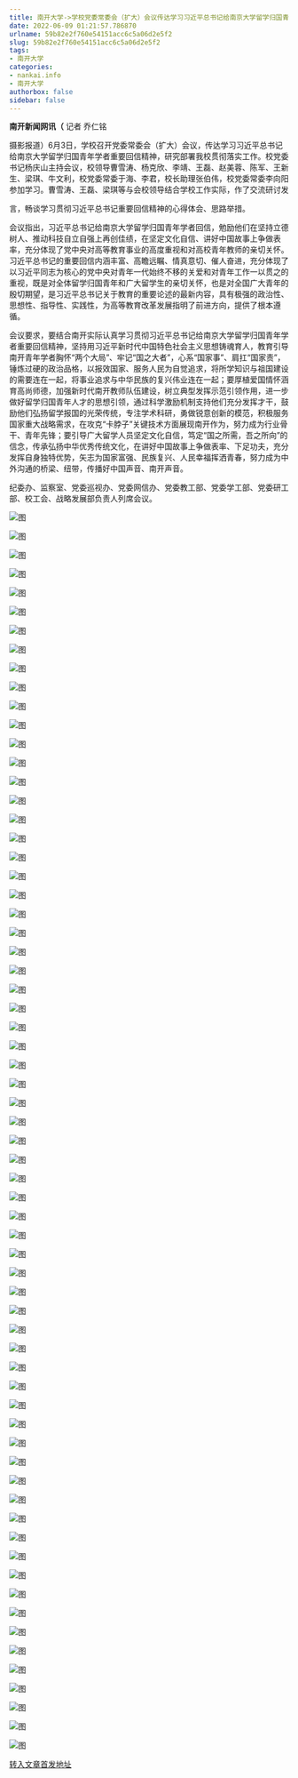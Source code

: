 ```yaml
---
title: 南开大学->学校党委常委会（扩大）会议传达学习习近平总书记给南京大学留学归国青年学者重要回信精神 | nankai.info
date: 2022-06-09 01:21:57.786870
urlname: 59b82e2f760e54151acc6c5a06d2e5f2
slug: 59b82e2f760e54151acc6c5a06d2e5f2
tags: 
- 南开大学
categories:
- nankai.info
- 南开大学
authorbox: false
sidebar: false
---
```

**南开新闻网讯（** 记者 乔仁铭

摄影报道）6月3日，学校召开党委常委会（扩大）会议，传达学习习近平总书记给南京大学留学归国青年学者重要回信精神，研究部署我校贯彻落实工作。校党委书记杨庆山主持会议，校领导曹雪涛、杨克欣、李靖、王磊、赵美蓉、陈军、王新生、梁琪、牛文利，校党委常委于海、李君，校长助理张伯伟，校党委常委李向阳参加学习。曹雪涛、王磊、梁琪等与会校领导结合学校工作实际，作了交流研讨发
<!--more-->
言，畅谈学习贯彻习近平总书记重要回信精神的心得体会、思路举措。

会议指出，习近平总书记给南京大学留学归国青年学者回信，勉励他们在坚持立德树人、推动科技自立自强上再创佳绩，在坚定文化自信、讲好中国故事上争做表率，充分体现了党中央对高等教育事业的高度重视和对高校青年教师的亲切关怀。习近平总书记的重要回信内涵丰富、高瞻远瞩、情真意切、催人奋进，充分体现了以习近平同志为核心的党中央对青年一代始终不移的关爱和对青年工作一以贯之的重视，既是对全体留学归国青年和广大留学生的亲切关怀，也是对全国广大青年的殷切期望，是习近平总书记关于教育的重要论述的最新内容，具有极强的政治性、思想性、指导性、实践性，为高等教育改革发展指明了前进方向，提供了根本遵循。

会议要求，要结合南开实际认真学习贯彻习近平总书记给南京大学留学归国青年学者重要回信精神，坚持用习近平新时代中国特色社会主义思想铸魂育人，教育引导南开青年学者胸怀“两个大局”、牢记“国之大者”，心系“国家事”、肩扛“国家责”，锤炼过硬的政治品格，以报效国家、服务人民为自觉追求，将所学知识与祖国建设的需要连在一起，将事业追求与中华民族的复兴伟业连在一起；要厚植爱国情怀涵育高尚师德，加强新时代南开教师队伍建设，树立典型发挥示范引领作用，进一步做好留学归国青年人才的思想引领，通过科学激励机制支持他们充分发挥才干，鼓励他们弘扬留学报国的光荣传统，专注学术科研，勇做锐意创新的模范，积极服务国家重大战略需求，在攻克“卡脖子”关键技术方面展现南开作为，努力成为行业骨干、青年先锋；要引导广大留学人员坚定文化自信，笃定“国之所需，吾之所向”的信念，传承弘扬中华优秀传统文化，在讲好中国故事上争做表率、下足功夫，充分发挥自身独特优势，矢志为国家富强、民族复兴、人民幸福挥洒青春，努力成为中外沟通的桥梁、纽带，传播好中国声音、南开声音。

纪委办、监察室、党委巡视办、党委网信办、党委教工部、党委学工部、党委研工部、校工会、战略发展部负责人列席会议。

![图](http://news.nankai.edu.cn/ywsd/system/2022/06/03/g)

![图](http://news.nankai.edu.cn/ywsd/system/2022/06/03/p)

![图](http://news.nankai.edu.cn/ywsd/system/2022/06/03/j)

![图](http://news.nankai.edu.cn/ywsd/system/2022/06/03/)

![图](http://news.nankai.edu.cn/ywsd/system/2022/06/03/6)

![图](http://news.nankai.edu.cn/ywsd/system/2022/06/03/2)

![图](http://news.nankai.edu.cn/ywsd/system/2022/06/03/a)

![图](http://news.nankai.edu.cn/ywsd/system/2022/06/03/d)

![图](http://news.nankai.edu.cn/ywsd/system/2022/06/03/e)

![图](http://news.nankai.edu.cn/ywsd/system/2022/06/03/1)

![图](http://news.nankai.edu.cn/ywsd/system/2022/06/03/6)

![图](http://news.nankai.edu.cn/ywsd/system/2022/06/03/a)

![图](http://news.nankai.edu.cn/ywsd/system/2022/06/03/_)

![图](http://news.nankai.edu.cn/ywsd/system/2022/06/03/0)

![图](http://news.nankai.edu.cn/ywsd/system/2022/06/03/3)

![图](http://news.nankai.edu.cn/ywsd/system/2022/06/03/1)

![图](http://news.nankai.edu.cn/ywsd/system/2022/06/03/6)

![图](http://news.nankai.edu.cn/ywsd/system/2022/06/03/4)

![图](http://news.nankai.edu.cn/ywsd/system/2022/06/03/0)

![图](http://news.nankai.edu.cn/ywsd/system/2022/06/03/0)

![图](http://news.nankai.edu.cn/ywsd/system/2022/06/03/0)

![图](http://news.nankai.edu.cn/ywsd/system/2022/06/03/3)

![图](http://news.nankai.edu.cn/ywsd/system/2022/06/03/0)

![图](http://news.nankai.edu.cn/ywsd/system/2022/06/03/0)

![图](http://news.nankai.edu.cn/)

![图](http://news.nankai.edu.cn/ywsd/system/2022/06/03/1)

![图](http://news.nankai.edu.cn/ywsd/system/2022/06/03/6)

![图](http://news.nankai.edu.cn/ywsd/system/2022/06/03/4)

![图](http://news.nankai.edu.cn/)

![图](http://news.nankai.edu.cn/ywsd/system/2022/06/03/0)

![图](http://news.nankai.edu.cn/ywsd/system/2022/06/03/0)

![图](http://news.nankai.edu.cn/ywsd/system/2022/06/03/0)

![图](http://news.nankai.edu.cn/)

![图](http://news.nankai.edu.cn/ywsd/system/2022/06/03/3)

![图](http://news.nankai.edu.cn/ywsd/system/2022/06/03/0)

![图](http://news.nankai.edu.cn/ywsd/system/2022/06/03/0)

![图](http://news.nankai.edu.cn/)

![图](http://news.nankai.edu.cn/ywsd/system/2022/06/03/c)

![图](http://news.nankai.edu.cn/ywsd/system/2022/06/03/i)

![图](http://news.nankai.edu.cn/ywsd/system/2022/06/03/p)

![图](http://news.nankai.edu.cn/)

![图](http://news.nankai.edu.cn/ywsd/system/2022/06/03/n)

![图](http://news.nankai.edu.cn/ywsd/system/2022/06/03/c)

![图](http://news.nankai.edu.cn/ywsd/system/2022/06/03/)

![图](http://news.nankai.edu.cn/ywsd/system/2022/06/03/u)

![图](http://news.nankai.edu.cn/ywsd/system/2022/06/03/d)

![图](http://news.nankai.edu.cn/ywsd/system/2022/06/03/e)

![图](http://news.nankai.edu.cn/ywsd/system/2022/06/03/)

![图](http://news.nankai.edu.cn/ywsd/system/2022/06/03/i)

![图](http://news.nankai.edu.cn/ywsd/system/2022/06/03/a)

![图](http://news.nankai.edu.cn/ywsd/system/2022/06/03/k)

![图](http://news.nankai.edu.cn/ywsd/system/2022/06/03/n)

![图](http://news.nankai.edu.cn/ywsd/system/2022/06/03/a)

![图](http://news.nankai.edu.cn/ywsd/system/2022/06/03/n)

![图](http://news.nankai.edu.cn/ywsd/system/2022/06/03/)

![图](http://news.nankai.edu.cn/ywsd/system/2022/06/03/s)

![图](http://news.nankai.edu.cn/ywsd/system/2022/06/03/w)

![图](http://news.nankai.edu.cn/ywsd/system/2022/06/03/e)

![图](http://news.nankai.edu.cn/ywsd/system/2022/06/03/n)

![图](http://news.nankai.edu.cn/)

![图](http://news.nankai.edu.cn/)

![图](http://news.nankai.edu.cn/ywsd/system/2022/06/03/:)

![图](http://news.nankai.edu.cn/ywsd/system/2022/06/03/p)

![图](http://news.nankai.edu.cn/ywsd/system/2022/06/03/t)

![图](http://news.nankai.edu.cn/ywsd/system/2022/06/03/t)

![图](http://news.nankai.edu.cn/ywsd/system/2022/06/03/h)

[转入文章首发地址](http://news.nankai.edu.cn/ywsd/system/2022/06/03/030051613.shtml)